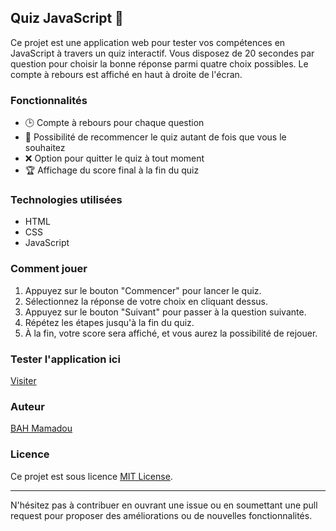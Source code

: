 ## Quiz JavaScript 🧠

Ce projet est une application web pour tester vos compétences en JavaScript à travers un quiz interactif. Vous disposez de 20 secondes par question pour choisir la bonne réponse parmi quatre choix possibles. Le compte à rebours est affiché en haut à droite de l'écran.

### Fonctionnalités

- 🕒 Compte à rebours pour chaque question
- 🔄 Possibilité de recommencer le quiz autant de fois que vous le souhaitez
- ❌ Option pour quitter le quiz à tout moment
- 🏆 Affichage du score final à la fin du quiz

### Technologies utilisées

- HTML
- CSS
- JavaScript

### Comment jouer

1. Appuyez sur le bouton "Commencer" pour lancer le quiz.
2. Sélectionnez la réponse de votre choix en cliquant dessus.
3. Appuyez sur le bouton "Suivant" pour passer à la question suivante.
4. Répétez les étapes jusqu'à la fin du quiz.
5. À la fin, votre score sera affiché, et vous aurez la possibilité de rejouer.

### Tester l'application ici 

[Visiter](https://bahali21.github.io/Quiz-JavaScript/)
### Auteur

[BAH Mamadou](https://bahali21.github.io/BAHMamadou/)

### Licence

Ce projet est sous licence [MIT License](LICENSE).

---

N'hésitez pas à contribuer en ouvrant une issue ou en soumettant une pull request pour proposer des améliorations ou de nouvelles fonctionnalités.


